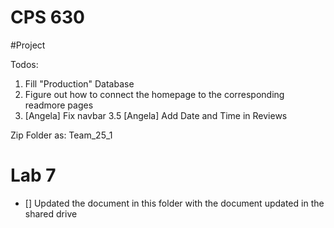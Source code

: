 # CPS 630 


#Project 

Todos:

1. Fill "Production" Database
2. Figure out how to connect the homepage to the corresponding readmore pages 
3. [Angela] Fix navbar 
3.5 [Angela] Add Date and Time in Reviews

Zip Folder as: Team_25_1

# Lab 7 

- [] Updated the document in this folder with the document updated in the shared drive
